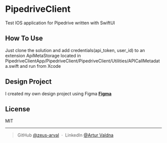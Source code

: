 # PipedriveClient
Test IOS application for Pipedrive written with SwiftUI

## How To Use

Just clone the solution and add credentials(api_token, user_id) to an extension ApiMetaStorage located in PipedriveClientApp/PipedriveClient/PipedriveClient/Utilities/APICallMetadata.swift and run from Xcode

## Design Project

I created my own design project using Figma **[Figma]**

## License

MIT

---

> GitHub [@zeus-arval](https://github.com/zeus-arval) &nbsp;&middot;&nbsp;
> LinkedIn [@Artur Valdna](https://www.linkedin.com/in/artur-valdna/)

[Figma]: https://www.figma.com/file/aBF4U3ZyFJmgMjLwhhpl4l/Pipedrive-Test-App?type=design&node-id=0%3A1&mode=design&t=AhvF4biqF8jOYSFR-1

